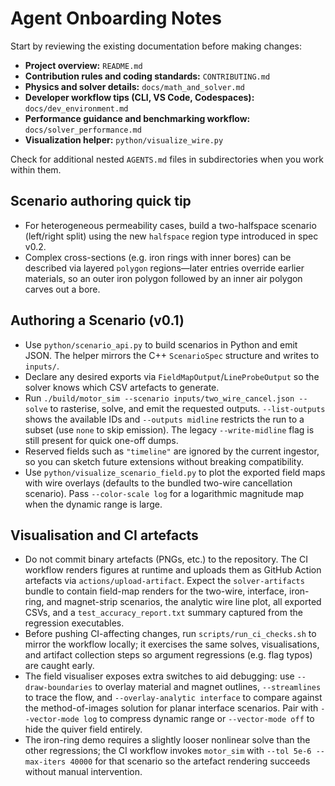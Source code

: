 # Agent Onboarding Notes

Start by reviewing the existing documentation before making changes:

- **Project overview:** `README.md`
- **Contribution rules and coding standards:** `CONTRIBUTING.md`
- **Physics and solver details:** `docs/math_and_solver.md`
- **Developer workflow tips (CLI, VS Code, Codespaces):** `docs/dev_environment.md`
- **Performance guidance and benchmarking workflow:** `docs/solver_performance.md`
- **Visualization helper:** `python/visualize_wire.py`

Check for additional nested `AGENTS.md` files in subdirectories when you work within them.

## Scenario authoring quick tip
- For heterogeneous permeability cases, build a two-halfspace scenario (left/right split)
  using the new `halfspace` region type introduced in spec v0.2.
- Complex cross-sections (e.g. iron rings with inner bores) can be described via
  layered `polygon` regions—later entries override earlier materials, so an
  outer iron polygon followed by an inner air polygon carves out a bore.

## Authoring a Scenario (v0.1)
- Use `python/scenario_api.py` to build scenarios in Python and emit JSON. The
  helper mirrors the C++ `ScenarioSpec` structure and writes to `inputs/`.
- Declare any desired exports via `FieldMapOutput`/`LineProbeOutput` so the
  solver knows which CSV artefacts to generate.
- Run `./build/motor_sim --scenario inputs/two_wire_cancel.json --solve` to
  rasterise, solve, and emit the requested outputs. `--list-outputs` shows the
  available IDs and `--outputs midline` restricts the run to a subset (use
  `none` to skip emission). The legacy `--write-midline` flag is still present
  for quick one-off dumps.
- Reserved fields such as `"timeline"` are ignored by the current ingestor, so
  you can sketch future extensions without breaking compatibility.
- Use `python/visualize_scenario_field.py` to plot the exported field maps with
  wire overlays (defaults to the bundled two-wire cancellation scenario). Pass
  `--color-scale log` for a logarithmic magnitude map when the dynamic range is
  large.

## Visualisation and CI artefacts
- Do not commit binary artefacts (PNGs, etc.) to the repository. The CI
  workflow renders figures at runtime and uploads them as GitHub Action
  artefacts via `actions/upload-artifact`. Expect the `solver-artifacts`
  bundle to contain field-map renders for the two-wire, interface, iron-ring,
  and magnet-strip scenarios, the analytic wire line plot, all exported CSVs,
  and a `test_accuracy_report.txt` summary captured from the regression
  executables.
- Before pushing CI-affecting changes, run `scripts/run_ci_checks.sh` to mirror
  the workflow locally; it exercises the same solves, visualisations, and
  artifact collection steps so argument regressions (e.g. flag typos) are
  caught early.
- The field visualiser exposes extra switches to aid debugging: use
  `--draw-boundaries` to overlay material and magnet outlines, `--streamlines`
  to trace the flow, and `--overlay-analytic interface` to compare against the
  method-of-images solution for planar interface scenarios. Pair with
  `--vector-mode log` to compress dynamic range or `--vector-mode off` to hide
  the quiver field entirely.
- The iron-ring demo requires a slightly looser nonlinear solve than the other
  regressions; the CI workflow invokes `motor_sim` with
  `--tol 5e-6 --max-iters 40000` for that scenario so the artefact rendering
  succeeds without manual intervention.
